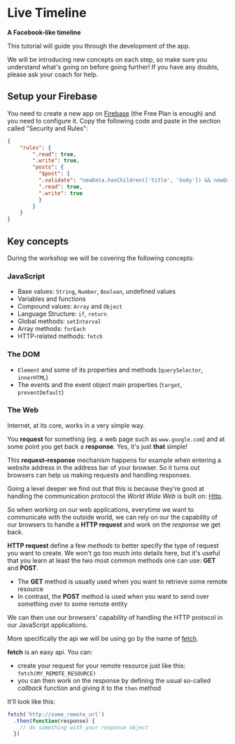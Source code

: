 # Live Timeline

**A Facebook-like timeline**

This tutorial will guide you through the development of the app.

We will be introducing new concepts on each step, so make sure you understand what's going on before going further!
If you have any doubts, please ask your coach for help.

## Setup your Firebase
You need to create a new app on [Firebase](https://www.firebase.com/) (the Free Plan is enough) and you need to configure it.
Copy the following code and paste in the section called "Security and Rules":

```json
{
    "rules": {
        ".read": true,
        ".write": true,
        "posts": {
          "$post": {
          ".validate": "newData.hasChildren(['title', 'body']) && newData.child('title').isString() && newData.child('body').isString() && newData.child('title').val().length > 1 && newData.child('body').val().length > 1",
          ".read": true,
          ".write": true
          }
        }
    }
}
```

## Key concepts

During the workshop we will be covering the following concepts:

### JavaScript
  * Base values: `String`, `Number`, `Boolean`, undefined values
  * Variables and functions
  * Compound values: `Array` and `Object`
  * Language Structure: `if`, `return`
  * Global methods: `setInterval`
  * Array methods: `forEach`
  * HTTP-related methods: `fetch`

### The DOM
  * `Element` and some of its properties and methods (`querySelector`, `innerHTML`)
  * The events and the event object main properties (`target`, `preventDefault`)

### The Web
Internet, at its core, works in a very simple way.

You **request** for something (eg. a web page such as `www.google.com`) and at some point you get back a **response**. Yes, it's just **that** simple!

This **request–response** mechanism happens for example when entering a website address in the address bar of your browser.
So it turns out browsers can help us making requests and handling responses.

Going a level deeper we find out that this is because they're good at handling the communication protocol the *World Wide Web* is built on: [Http](https://en.wikipedia.org/wiki/Hypertext_Transfer_Protocol).

So when working on our web applications, everytime we want to communicate with the outside world, we can rely on our the capability of our browsers to handle a **HTTP request** and work on the *response* we get back.

**HTTP request** define a few *methods* to better specify the type of request you want to create. We won't go too much into details here, but it's useful that you learn at least the two most common methods one can use: **GET** and **POST**.

  * The **GET** method is usually used when you want to retrieve some remote resource
  * In contrast, the **POST** method is used when you want to send over something over to some remote entity

We can then use our browsers' capability of handling the HTTP protocol in our JavaScript applications.

More specifically the api we will be using go by the name of [fetch](https://developer.mozilla.org/en-US/docs/Web/API/Fetch_API).

**fetch** is an easy api. You can:
  * create your request for your remote resource just like this: `fetch(MY_REMOTE_RESOURCE)`
  * you can then work on the response by defining the usual so-called *callback* function and giving it to the `then` method

It'll look like this:
```javascript
fetch('http://some_remote_url')
  .then(function(response) {
    // do something with your response object
  })  
```
